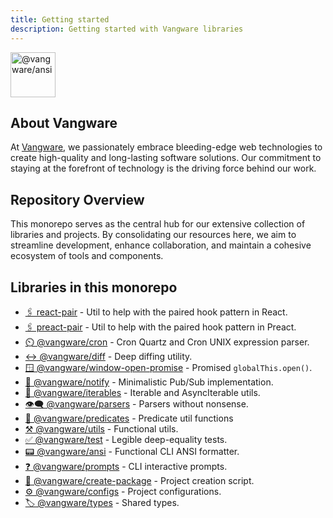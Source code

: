 ```yaml
---
title: Getting started
description: Getting started with Vangware libraries
---
```


<img id="logo" alt="@vangware/ansi" src="https://vangware.com/logo.svg" height="72" />

## About Vangware

At [Vangware][vangware], we passionately embrace bleeding-edge web technologies
to create high-quality and long-lasting software solutions. Our commitment to
staying at the forefront of technology is the driving force behind our work.

## Repository Overview

This monorepo serves as the central hub for our extensive collection of
libraries and projects. By consolidating our resources here, we aim to
streamline development, enhance collaboration, and maintain a cohesive ecosystem
of tools and components.

## Libraries in this monorepo

-   [🖇️ react-pair][react_pair] - Util to help with the paired hook pattern in
    React.
-   [🖇️ preact-pair][preact_pair] - Util to help with the paired hook pattern in
    Preact.
-   [⏲️ @vangware/cron][cron] - Cron Quartz and Cron UNIX expression parser.
-   [↔️ @vangware/diff][diff] - Deep diffing utility.
-   [🪟 @vangware/window-open-promise][window-open-promise] - Promised
    `globalThis.open()`.
-   [📣 @vangware/notify][notify] - Minimalistic Pub/Sub implementation.
-   [🔁 @vangware/iterables][iterables] - Iterable and AsyncIterable utils.
-   [👁️‍🗨️ @vangware/parsers][parsers] - Parsers without nonsense.
-   [🧐 @vangware/predicates][predicates] - Predicate util functions
-   [⚒️ @vangware/utils][utils] - Functional utils.
-   [✅ @vangware/test][test] - Legible deep-equality tests.
-   [📟 @vangware/ansi][ansi] - Functional CLI ANSI formatter.
-   [❓ @vangware/prompts][prompts] - CLI interactive prompts.
-   [🚧 @vangware/create-package][create-package] - Project creation script.
-   [⚙️ @vangware/configs][configs] - Project configurations.
-   [🏷️ @vangware/types][types] - Shared types.

<!-- Links -->

[react_pair]: /libraries/react_pair/
[preact_pair]: /libraries/preact_pair/
[cron]: /libraries/vangware_cron/
[diff]: /libraries/vangware_diff/
[window-open-promise]: /libraries/vangware_window_open_promise/
[notify]: /libraries/vangware_notify/
[iterables]: /libraries/vangware_iterables/
[parsers]: /libraries/vangware_parsers/
[predicates]: /libraries/vangware_predicates/
[utils]: /libraries/vangware_utils/
[test]: /libraries/vangware_test/
[ansi]: /libraries/vangware_ansi/
[prompts]: /libraries/vangware_prompts/
[create-package]: /libraries/vangware_create_package/
[configs]: /libraries/vangware_configs/
[types]: /libraries/vangware_types/
[vangware]: /
